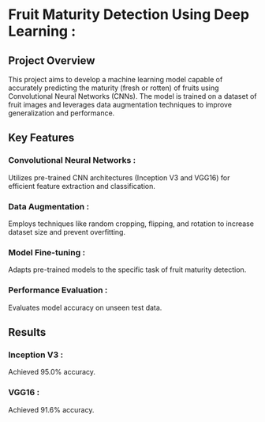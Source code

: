 # Fruit Maturity Detection Using Deep Learning :


## Project Overview 
This project aims to develop a machine learning model capable of accurately predicting the maturity (fresh or rotten) of fruits using Convolutional Neural Networks (CNNs). The model is trained on a dataset of fruit images and leverages data augmentation techniques to improve generalization and performance.


## Key Features
### Convolutional Neural Networks : 
Utilizes pre-trained CNN architectures (Inception V3 and VGG16) for efficient feature extraction and classification.
### Data Augmentation : 
Employs techniques like random cropping, flipping, and rotation to increase dataset size and prevent overfitting.
### Model Fine-tuning : 
Adapts pre-trained models to the specific task of fruit maturity detection.
### Performance Evaluation : 
Evaluates model accuracy on unseen test data.


## Results 
### Inception V3 : 
Achieved 95.0% accuracy.
### VGG16 : 
Achieved 91.6% accuracy.
